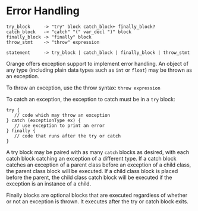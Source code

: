 # Error Handling

	try_block     -> "try" block catch_block+ finally_block?
	catch_block   -> "catch" "(" var_decl ")" block
	finally_block -> "finally" block
	throw_stmt    -> "throw" expression

	statement     -> try_block | catch_block | finally_block | throw_stmt

Orange offers exception support to implement error handling. An object of any type (including plain data types such as `int` or `float`) may be thrown as an exception.

To throw an exception, use the throw syntax: `throw expression`

To catch an exception, the exception to catch must be in a `try` block:

    try {
       // code which may throw an exception
    } catch (exceptionType ex) {
       // use exception to print an error
    } finally {
	   // code that runs after the try or catch
	}

A try block may be paired with as many `catch` blocks as desired, with each catch block catching an exception of a different type. If a catch block catches an exception of a parent class before an exception of a child class, the parent class block will be executed. If a child class block is placed before the parent, the child class catch block will be executed if the exception is an instance of a child.

Finally blocks are optional blocks that are executed regardless of whether or not an exception is thrown. It executes after the try or catch block exits.
